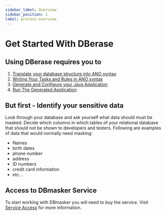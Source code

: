 ```yaml
---
sidebar_label: Overview
sidebar_position: 1
label: process-overview
---
```


# Get Started With DBerase

## Using DBerase requires you to

1. [Translate your database structure into ANO syntax](../step1-sql-to-ano.md)
2. [Writing Your Tasks and Rules in ANO syntax](../step2-writing-ano)
3. [Generate and Configure your Java Application](../step3-application-generation-and-config.md)
4. [Run The Generated Application](../step4-run-app.md)


## But first - Identify your sensitive data

Look through your database and ask yourself what data should must be masked. Decide which columns in which tables of your relational database that should not be shown to developers and testers. Following are examples of data that would normally need masking:

- Names
- birth dates
- phone number
- address
- ID numbers
- credit card information
- etc...

## Access to DBmasker Service

To start working with DBmasker you will need to buy the service. Visit [Service Access](../access) for more information.
